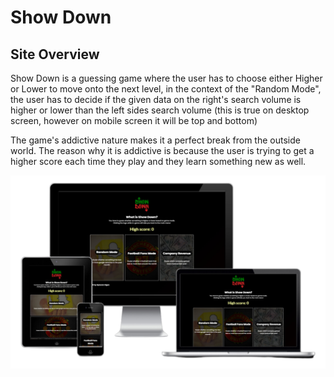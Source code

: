 # **Show Down**

## **Site Overview**

Show Down is a guessing game where the user has to choose either Higher or Lower to move onto the next level, in the context of the "Random Mode", the user has to decide if the given data on the right's search volume is higher or lower than the left sides search volume (this is true on desktop screen, however on mobile screen it will be top and bottom)

The game's addictive nature makes it a perfect break from the outside world. The reason why it is addictive is because the user is trying to get a higher score each time they play and they learn something new as well.

![Site responsiveness](images/readme/responsive.png)
